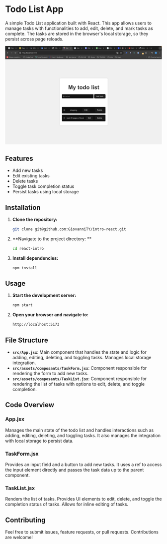 # Todo List App

A simple Todo List application built with React. This app allows users to manage tasks with functionalities to add, edit, delete, and mark tasks as complete. The tasks are stored in the browser's local storage, so they persist across page reloads.

![![Todo List App Screenshot]](/react-first-app/src/assets/img/todo-list.png)


## Features

- Add new tasks
- Edit existing tasks
- Delete tasks
- Toggle task completion status
- Persist tasks using local storage

## Installation

1. **Clone the repository:**

   ```bash
   git clone git@github.com:GiovanniTY/intro-react.git
   
2. **Navigate to the project directory: **
   ```bash
   cd react-intro

3. **Install dependencies:**
    ```bash
    npm install

## Usage

1. **Start the development server:**
   ```bash
   npm start
2. **Open your browser and navigate to:**
   ```bash
   http://localhost:5173


## File Structure

- **`src/App.jsx`**: Main component that handles the state and logic for adding, editing, deleting, and toggling tasks. Manages local storage integration.
- **`src/assets/composants/TaskForm.jsx`**: Component responsible for rendering the form to add new tasks.
- **`src/assets/composants/TaskList.jsx`**: Component responsible for rendering the list of tasks with options to edit, delete, and toggle completion.

## Code Overview

### App.jsx

Manages the main state of the todo list and handles interactions such as adding, editing, deleting, and toggling tasks. It also manages the integration with local storage to persist data.

### TaskForm.jsx

Provides an input field and a button to add new tasks. It uses a ref to access the input element directly and passes the task data up to the parent component.

### TaskList.jsx

Renders the list of tasks. Provides UI elements to edit, delete, and toggle the completion status of tasks. Allows for inline editing of tasks.

## Contributing

Feel free to submit issues, feature requests, or pull requests. Contributions are welcome!




